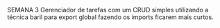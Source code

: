 SEMANA 3 Gerenciador de tarefas com um CRUD simples utilizando a técnica baril para export global fazendo os imports ficarem mais curtos.
